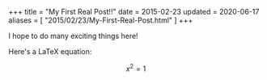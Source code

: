 +++
title = "My First Real Post!!"
date = 2015-02-23
updated = 2020-06-17
aliases = [ "2015/02/23/My-First-Real-Post.html" ]
+++

I hope to do many exciting things here!

Here's a LaTeX equation:

$$x^2 = 1$$
